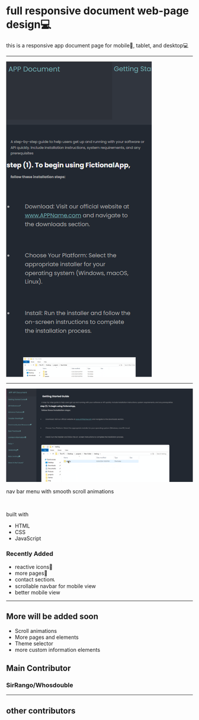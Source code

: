 # full responsive document web-page design💻
<p>this is a responsive app document page for mobile📱, tablet, and desktop💻</p>
<hr>
<img src="pic3.png" alt="a mobile view of the website">
<hr>
<img src="pic2.png" alt="full website view of the app">
<p>nav bar menu with smooth scroll animations</p><br>
<p>built with</p>
<ul>
  <li>HTML</li>
  <li>CSS</li>
  <li>JavaScript</li>
</ul>
<h3>Recently Added</h3>
<ul>
  <li>reactive icons🔴</li>
  <li>more pages📰</li>
  <li>contact section📞</li>
  <li>scrollable navbar for mobile view</li>
  <li>better mobile view</li>
</ul>
<hr>
<h2>More will be added soon</h2>
<ul>
  <li>Scroll animations</li>
  <li>More pages and elements</li>
  <li>Theme selector</li>
  <li>more custom information elements</li>
</ul>
<h2>Main Contributor</h2>
<h3>SirRango/Whosdouble</h3>
<hr>
<h2>other contributors</h2>
<h3></h3>

